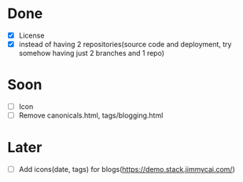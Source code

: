 # Done
- [x] License
- [x] instead of having 2 repositories(source code and deployment, try somehow having just 2 branches and 1 repo)

# Soon
- [ ] Icon
- [ ] Remove canonicals.html, tags/blogging.html

# Later
- [ ] Add icons(date, tags) for blogs(https://demo.stack.jimmycai.com/)